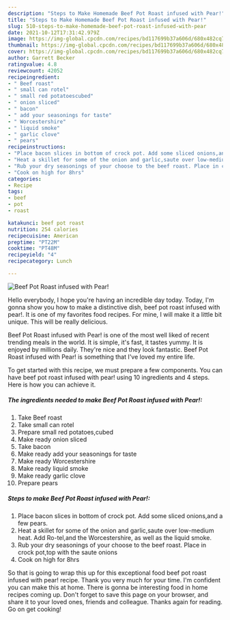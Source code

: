 ```yaml
---
description: "Steps to Make Homemade Beef Pot Roast infused with Pear!"
title: "Steps to Make Homemade Beef Pot Roast infused with Pear!"
slug: 510-steps-to-make-homemade-beef-pot-roast-infused-with-pear
date: 2021-10-12T17:31:42.979Z
image: https://img-global.cpcdn.com/recipes/bd117699b37a606d/680x482cq70/beef-pot-roast-infused-with-pear-recipe-main-photo.jpg
thumbnail: https://img-global.cpcdn.com/recipes/bd117699b37a606d/680x482cq70/beef-pot-roast-infused-with-pear-recipe-main-photo.jpg
cover: https://img-global.cpcdn.com/recipes/bd117699b37a606d/680x482cq70/beef-pot-roast-infused-with-pear-recipe-main-photo.jpg
author: Garrett Becker
ratingvalue: 4.8
reviewcount: 42052
recipeingredient:
- " Beef roast"
- " small can rotel"
- " small red potatoescubed"
- " onion sliced"
- " bacon"
- " add your seasonings for taste"
- " Worcestershire"
- " liquid smoke"
- " garlic clove"
- " pears"
recipeinstructions:
- "Place bacon slices in bottom of crock pot. Add some sliced onions,and a few pears."
- "Heat a skillet for some of the onion and garlic,saute over low-medium heat. Add Ro-tel,and the Worcestershire, as well as the liquid smoke."
- "Rub your dry seasonings of your choose to the beef roast. Place in crock pot,top with the saute onions"
- "Cook on high for 8hrs"
categories:
- Recipe
tags:
- beef
- pot
- roast

katakunci: beef pot roast 
nutrition: 254 calories
recipecuisine: American
preptime: "PT22M"
cooktime: "PT48M"
recipeyield: "4"
recipecategory: Lunch

---
```



![Beef Pot Roast infused with Pear!](https://img-global.cpcdn.com/recipes/bd117699b37a606d/680x482cq70/beef-pot-roast-infused-with-pear-recipe-main-photo.jpg)

Hello everybody, I hope you're having an incredible day today. Today, I'm gonna show you how to make a distinctive dish, beef pot roast infused with pear!. It is one of my favorites food recipes. For mine, I will make it a little bit unique. This will be really delicious.



Beef Pot Roast infused with Pear! is one of the most well liked of recent trending meals in the world. It is simple, it's fast, it tastes yummy. It is enjoyed by millions daily. They're nice and they look fantastic. Beef Pot Roast infused with Pear! is something that I've loved my entire life.


To get started with this recipe, we must prepare a few components. You can have beef pot roast infused with pear! using 10 ingredients and 4 steps. Here is how you can achieve it.

<!--inarticleads1-->

##### The ingredients needed to make Beef Pot Roast infused with Pear!:

1. Take  Beef roast
1. Take  small can rotel
1. Prepare  small red potatoes,cubed
1. Make ready  onion sliced
1. Take  bacon
1. Make ready  add your seasonings for taste
1. Make ready  Worcestershire
1. Make ready  liquid smoke
1. Make ready  garlic clove
1. Prepare  pears




<!--inarticleads2-->

##### Steps to make Beef Pot Roast infused with Pear!:

1. Place bacon slices in bottom of crock pot. Add some sliced onions,and a few pears.
1. Heat a skillet for some of the onion and garlic,saute over low-medium heat. Add Ro-tel,and the Worcestershire, as well as the liquid smoke.
1. Rub your dry seasonings of your choose to the beef roast. Place in crock pot,top with the saute onions
1. Cook on high for 8hrs




So that is going to wrap this up for this exceptional food beef pot roast infused with pear! recipe. Thank you very much for your time. I'm confident you can make this at home. There is gonna be interesting food in home recipes coming up. Don't forget to save this page on your browser, and share it to your loved ones, friends and colleague. Thanks again for reading. Go on get cooking!
